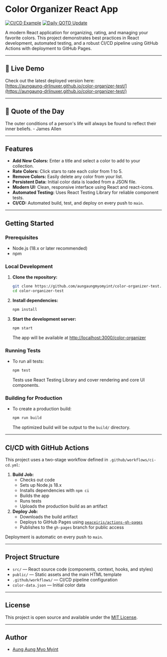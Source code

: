 # Color Organizer React App

[![CI/CD Example](https://github.com/AungAung-Drlinuxer/color-organizer-test/actions/workflows/ci-cd.yml/badge.svg)](https://github.com/AungAung-Drlinuxer/color-organizer-test/actions/workflows/ci-cd.yml) [![Daily QOTD Update](https://github.com/AungAung-Drlinuxer/color-organizer-test/actions/workflows/qotd.yml/badge.svg)](https://github.com/AungAung-Drlinuxer/color-organizer-test/actions/workflows/qotd.yml)

A modern React application for organizing, rating, and managing your favorite colors. This project demonstrates best practices in React development, automated testing, and a robust CI/CD pipeline using GitHub Actions with deployment to GitHub Pages.

---

## 🚀 Live Demo

Check out the latest deployed version here:  
[https://aungaung-drlinuxer.github.io/color-organizer-test/](https://aungaung-drlinuxer.github.io/color-organizer-test/)

---

## 📜 Quote of the Day

<!--START_QUOTE-->
The outer conditions of a person's life will always be found to reflect their inner beliefs. - James Allen
<!--END_QUOTE-->

---

## Features

- **Add New Colors:** Enter a title and select a color to add to your collection.
- **Rate Colors:** Click stars to rate each color from 1 to 5.
- **Remove Colors:** Easily delete any color from your list.
- **Persistent Data:** Initial color data is loaded from a JSON file.
- **Modern UI:** Clean, responsive interface using React and react-icons.
- **Automated Testing:** Uses React Testing Library for reliable component tests.
- **CI/CD:** Automated build, test, and deploy on every push to `main`.

---

## Getting Started

### Prerequisites

- Node.js (18.x or later recommended)
- npm

### Local Development

1. **Clone the repository:**

    ```bash
    git clone https://github.com/aungaungmyomyint/color-organizer-test.git
    cd color-organizer-test
    ```

2. **Install dependencies:**

    ```bash
    npm install
    ```

3. **Start the development server:**

    ```bash
    npm start
    ```

    The app will be available at [http://localhost:3000/color-organizer](http://localhost:3000/color-organizer)

### Running Tests

- To run all tests:

    ```bash
    npm test
    ```

  Tests use React Testing Library and cover rendering and core UI components.

### Building for Production

- To create a production build:

    ```bash
    npm run build
    ```

  The optimized build will be output to the `build/` directory.

---

## CI/CD with GitHub Actions

This project uses a two-stage workflow defined in `.github/workflows/ci-cd.yml`:

1. **Build Job:**
    - Checks out code
    - Sets up Node.js 18.x
    - Installs dependencies with `npm ci`
    - Builds the app
    - Runs tests
    - Uploads the production build as an artifact
2. **Deploy Job:**
    - Downloads the build artifact
    - Deploys to GitHub Pages using [`peaceiris/actions-gh-pages`](https://github.com/peaceiris/actions-gh-pages)
    - Publishes to the `gh-pages` branch for public access

Deployment is automatic on every push to `main`.

---

## Project Structure

- `src/` — React source code (components, context, hooks, and styles)
- `public/` — Static assets and the main HTML template
- `.github/workflows/` — CI/CD pipeline configuration
- `color-data.json` — Initial color data

---

## License

This project is open source and available under the [MIT License](LICENSE).

---

## Author

- [Aung Aung Myo Myint](https://github.com/aungaungmyomyint)
